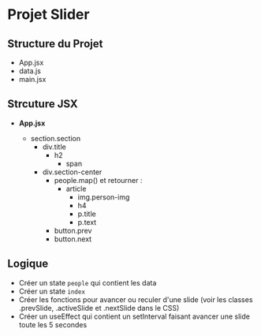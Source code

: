# Projet Slider

## Structure du Projet

- App.jsx
- data.js
- main.jsx

## Strcuture JSX

- **App.jsx**

  - section.section
    - div.title
      - h2
        - span
    - div.section-center
      - people.map() et retourner :
        - article
          - img.person-img
          - h4
          - p.title
          - p.text
      - button.prev
      - button.next

## Logique

- Créer un state `people` qui contient les data
- Créer un state `index`
- Créer les fonctions pour avancer ou reculer d'une slide (voir les classes .prevSlide, .activeSlide et .nextSlide dans le CSS)
- Créer un useEffect qui contient un setInterval faisant avancer une slide toute les 5 secondes
